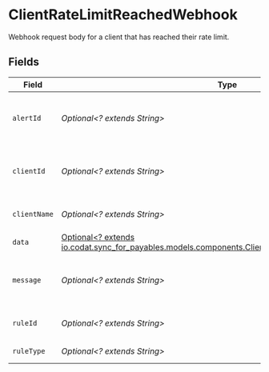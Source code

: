 # ClientRateLimitReachedWebhook

Webhook request body for a client that has reached their rate limit.


## Fields

| Field                                                                                                                                                              | Type                                                                                                                                                               | Required                                                                                                                                                           | Description                                                                                                                                                        |
| ------------------------------------------------------------------------------------------------------------------------------------------------------------------ | ------------------------------------------------------------------------------------------------------------------------------------------------------------------ | ------------------------------------------------------------------------------------------------------------------------------------------------------------------ | ------------------------------------------------------------------------------------------------------------------------------------------------------------------ |
| `alertId`                                                                                                                                                          | *Optional<? extends String>*                                                                                                                                       | :heavy_minus_sign:                                                                                                                                                 | Unique identifier of the webhook event.                                                                                                                            |
| `clientId`                                                                                                                                                         | *Optional<? extends String>*                                                                                                                                       | :heavy_minus_sign:                                                                                                                                                 | Unique identifier for your client in Codat.                                                                                                                        |
| `clientName`                                                                                                                                                       | *Optional<? extends String>*                                                                                                                                       | :heavy_minus_sign:                                                                                                                                                 | Name of your client in Codat.                                                                                                                                      |
| `data`                                                                                                                                                             | [Optional<? extends io.codat.sync_for_payables.models.components.ClientRateLimitReachedWebhookData>](../../models/components/ClientRateLimitReachedWebhookData.md) | :heavy_minus_sign:                                                                                                                                                 | N/A                                                                                                                                                                |
| `message`                                                                                                                                                          | *Optional<? extends String>*                                                                                                                                       | :heavy_minus_sign:                                                                                                                                                 | A human readable message about the webhook.                                                                                                                        |
| `ruleId`                                                                                                                                                           | *Optional<? extends String>*                                                                                                                                       | :heavy_minus_sign:                                                                                                                                                 | Unique identifier for the rule.                                                                                                                                    |
| `ruleType`                                                                                                                                                         | *Optional<? extends String>*                                                                                                                                       | :heavy_minus_sign:                                                                                                                                                 | The type of rule.                                                                                                                                                  |